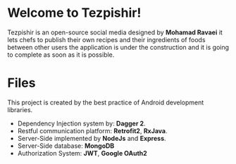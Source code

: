 # Welcome to Tezpishir!

Tezpishir is an open-source social media designed by **Mohamad Ravaei** it lets chefs to publish their own recipes and their ingredients of foods between other users the application is under the construction and it is going to complete as soon as it is possible.


# Files
This project is created by the best practice of Android development libraries.
 - Dependency Injection system by: **Dagger 2**.
 - Restful communication platform: **Retrofit2**, **RxJava**.
 - Server-Side implemented by **NodeJs** and **Express**.
 - Server-Side database: **MongoDB**
 - Authorization System: **JWT**, **Google OAuth2**
